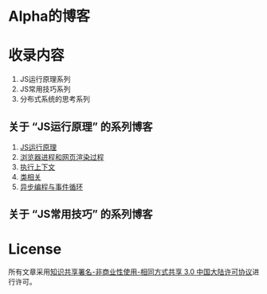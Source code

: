 # Alpha的博客

# 收录内容

1. JS运行原理系列
2. JS常用技巧系列
3. 分布式系统的思考系列

## 关于 “JS运行原理” 的系列博客

1. [JS运行原理](https://github.com/coconilu/Blog/issues/2)
2. [浏览器进程和网页渲染过程](https://github.com/coconilu/Blog/issues/5)
3. [执行上下文](https://github.com/coconilu/Blog/issues/6)
4. [类相关](https://github.com/coconilu/Blog/issues/9)
5. [异步编程与事件循环](https://github.com/coconilu/Blog/issues/7)

## 关于 “JS常用技巧” 的系列博客


# License

所有文章采用[知识共享署名-非商业性使用-相同方式共享 3.0 中国大陆许可协议](http://creativecommons.org/licenses/by-nc-sa/3.0/cn/)进行许可。
